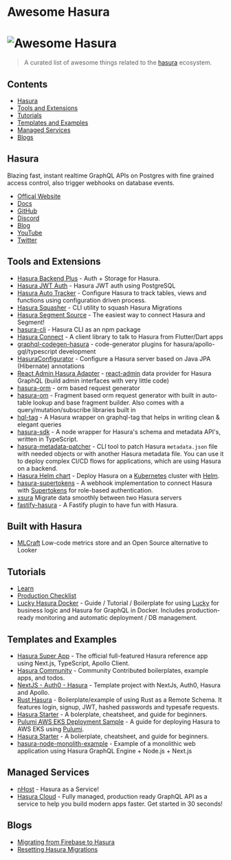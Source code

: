 # Awesome Hasura
# ![Awesome Hasura](asset/awesome-hasura.svg)

> A curated list of awesome things related to the [hasura](https://hasura.io) ecosystem.

## Contents

- [Hasura](#hasura)
- [Tools and Extensions](#tools-and-extensions)
- [Tutorials](#tutorials)
- [Templates and Examples](#templates-and-examples)
- [Managed Services](#managed-services)
- [Blogs](#blogs)

## Hasura

Blazing fast, instant realtime GraphQL APIs on Postgres with fine grained access control, also trigger webhooks on database events.

- [Offical Website](https://hasura.io/)
- [Docs](https://docs.hasura.io/1.0/graphql/manual/index.html)
- [GitHub](https://github.com/hasura/graphql-engine)
- [Discord](https://discord.gg/hasura)
- [Blog](https://blog.hasura.io/)
- [YouTube](https://www.youtube.com/channel/UCZo1ciR8pZvdD3Wxp9aSNhQ)
- [Twitter](https://twitter.com/hasurahq)

## Tools and Extensions

- [Hasura Backend Plus](https://github.com/elitan/hasura-backend-plus) - Auth + Storage for Hasura.
- [Hasura JWT Auth](https://github.com/sander-io/hasura-jwt-auth) - Hasura JWT auth using PostgreSQL
- [Hasura Auto Tracker](https://github.com/axis-tech/hasura-auto-tracker) - Configure Hasura to track tables, views and functions using configuration driven process.
- [Hasura Squasher](https://github.com/domasx2/hasura-squasher) - CLI utility to squash Hasura Migrations
- [Hasura Segment Source](https://github.com/aaronhayes/hasura-segment-source) - The easiest way to connect Hasura and Segment!
- [hasura-cli](https://github.com/jjangga0214/hasura-cli) - Hasura CLI as an npm package
- [Hasura Connect](https://github.com/Flutterando/hasura_connect) - A client library to talk to Hasura from Flutter/Dart apps
- [graphql-codegen-hasura](https://github.com/ahrnee/graphql-codegen-hasura) - code-generator plugins for hasura/apollo-gql/typescript development
- [HasuraConfigurator](https://github.com/beepsoft/hasuraconf) - Configure a Hasura server based on Java JPA (Hibernate) annotations
- [React Admin Hasura Adapter](https://github.com/Steams/ra-data-hasura-graphql) - [react-admin](https://marmelab.com/react-admin/) data provider for Hasura GraphQL (build admin interfaces with very little code) 
- [hasura-orm](https://github.com/timeshift92/hasura-orm) - orm based request generator 
- [hasura-om](https://github.com/mrspartak/hasura-om) - Fragment based orm request generator with built in auto-table lookup and base fragment builder. Also comes with a query/mutation/subscribe libraries built in
- [hql-tag](https://github.com/product-ride/hql-tag) - A Hasura wrapper on graphql-tag that helps in writing clean & elegant queries
- [hasura-sdk](https://github.com/aaronhayes/hasura-sdk) - A node wrapper for Hasura's schema and metadata API's, written in TypeScript. 
- [hasura-metadata-patcher](https://github.com/puzl-ee/hasura-metadata-patcher) - CLI tool to patch Hasura `metadata.json` file with needed objects or with another Hasura metadata file. You can use it to deploy complex CI/CD flows for applications, which are using Hasura on a backend.
- [Hasura Helm chart](https://github.com/platyplus/platyplus/tree/master/charts/hasura) - Deploy Hasura on a [Kubernetes](https://kubernetes.io/) cluster with [Helm](https://helm.sh/).
- [hasura-supertokens](https://github.com/offscriptio/hasura-supertokens) - A webhook implementation to connect Hasura with [Supertokens](https://supertokens.io/) for role-based authentication.
- [xsura](https://github.com/joaom182/xsura) Migrate data smoothly between two Hasura servers
- [fastify-hasura](https://github.com/ManUtopiK/fastify-hasura) - A Fastify plugin to have fun with Hasura.

## Built with Hasura
- [MLCraft](https://github.com/mlcraft-io/mlcraft) Low-code metrics store and an Open Source alternative to Looker

## Tutorials

- [Learn](https://learn.hasura.io)
- [Production Checklist](https://docs.hasura.io/1.0/graphql/manual/deployment/production-checklist.html)
- [Lucky Hasura Docker](https://github.com/KCErb/lucky-hasura-docker) - Guide / Tutorial / Boilerplate for using [Lucky](https://luckyframework.org/) for business logic and Hasura for GraphQL in Docker. Includes production-ready monitoring and automatic deployment / DB management.

## Templates and Examples

- [Hasura Super App](https://hasura.io/reference-app/) - The official full-featured Hasura reference app using Next.js, TypeScript, Apollo Client.
- [Hasura Community](https://github.com/hasura/graphql-engine/tree/master/community) - Community Contributed boilerplates, example apps, and todos.
- [NextJS - Auth0 - Hasura](https://github.com/vgrafe/nextjs-auth0-hasura) - Template project with NextJs, Auth0, Hasura and Apollo.
- [Rust Hasura](https://github.com/ronanyeah/rust-hasura) - Boilerplate/example of using Rust as a Remote Schema. It features login, signup, JWT, hashed passwords and typesafe requests.
- [Hasura Starter](https://github.com/jjangga0214/hasura-starter) - A bolerplate, cheatsheet, and guide for beginners.
- [Pulumi AWS EKS Deployment Sample](https://github.com/aaronhayes/pulumi-hasura-aws-eks-example) - A guide for deploying Hasura to AWS EKS using [Pulumi](https://www.pulumi.com/).
- [Hasura Starter](https://github.com/jjangga0214/hasura-starter) - A bolierplate, cheatsheet, and guide for beginners.
- [hasura-node-monolith-example](https://github.com/zenflow/hasura-node-monolith-example) - Example of a monolithic web application using Hasura GraphQL Engine + Node.js + Next.js

## Managed Services

- [nHost](https://nhost.io/) - Hasura as a Service!
- [Hasura Cloud](https://hasura.io/cloud) - Fully managed, production ready GraphQL API as a service to help you build modern apps faster. Get started in 30 seconds!

## Blogs

- [Migrating from Firebase to Hasura](https://medium.com/@clapie.florent/how-i-scale-firebase-by-migrating-to-graphql-and-speed-up-my-development-by-10x-200b4a3068a0?sk=cf4a748bfa93d061ad84fd194d5e87bb)
- [Resetting Hasura Migrations](https://blog.hasura.io/resetting-hasura-migrations/)
